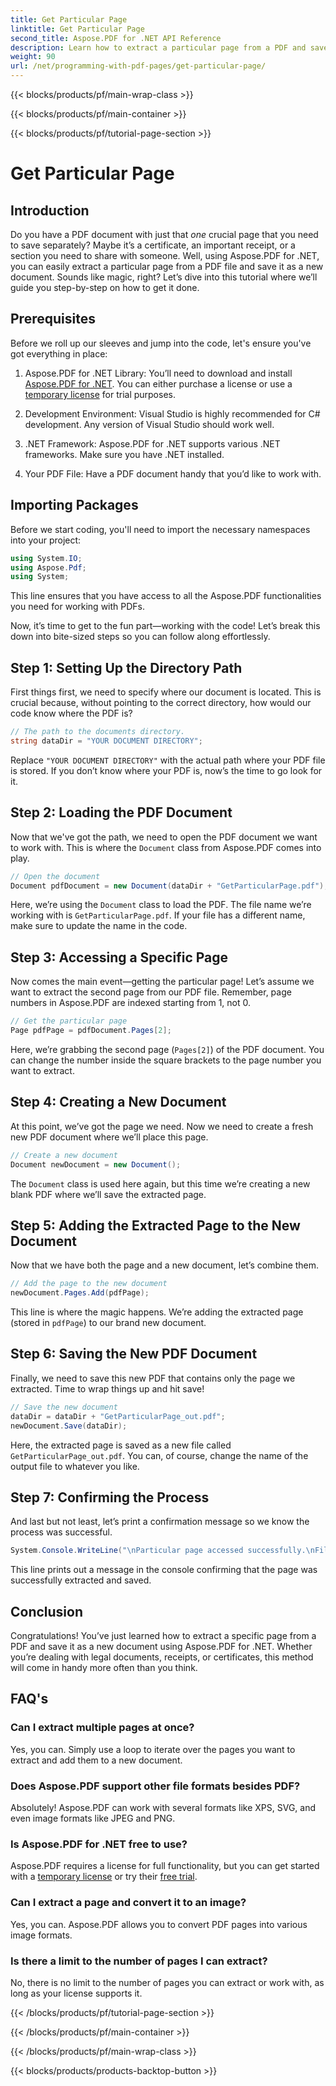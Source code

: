```yaml
---
title: Get Particular Page
linktitle: Get Particular Page
second_title: Aspose.PDF for .NET API Reference
description: Learn how to extract a particular page from a PDF and save it as a new document using Aspose.PDF for .NET in this step-by-step guide.
weight: 90
url: /net/programming-with-pdf-pages/get-particular-page/
---
```


{{< blocks/products/pf/main-wrap-class >}}

{{< blocks/products/pf/main-container >}}

{{< blocks/products/pf/tutorial-page-section >}}

# Get Particular Page

## Introduction

Do you have a PDF document with just that *one* crucial page that you need to save separately? Maybe it’s a certificate, an important receipt, or a section you need to share with someone. Well, using Aspose.PDF for .NET, you can easily extract a particular page from a PDF file and save it as a new document. Sounds like magic, right? Let’s dive into this tutorial where we’ll guide you step-by-step on how to get it done.

## Prerequisites

Before we roll up our sleeves and jump into the code, let's ensure you've got everything in place:

1. Aspose.PDF for .NET Library: You’ll need to download and install [Aspose.PDF for .NET](https://releases.aspose.com/pdf/net/). You can either purchase a license or use a [temporary license](https://purchase.aspose.com/temporary-license/) for trial purposes.
   
2. Development Environment: Visual Studio is highly recommended for C# development. Any version of Visual Studio should work well.

3. .NET Framework: Aspose.PDF for .NET supports various .NET frameworks. Make sure you have .NET installed.

4. Your PDF File: Have a PDF document handy that you’d like to work with.

## Importing Packages

Before we start coding, you'll need to import the necessary namespaces into your project:

```csharp
using System.IO;
using Aspose.Pdf;
using System;
```

This line ensures that you have access to all the Aspose.PDF functionalities you need for working with PDFs.

Now, it’s time to get to the fun part—working with the code! Let’s break this down into bite-sized steps so you can follow along effortlessly.

## Step 1: Setting Up the Directory Path

First things first, we need to specify where our document is located. This is crucial because, without pointing to the correct directory, how would our code know where the PDF is?

```csharp
// The path to the documents directory.
string dataDir = "YOUR DOCUMENT DIRECTORY";
```

Replace `"YOUR DOCUMENT DIRECTORY"` with the actual path where your PDF file is stored. If you don’t know where your PDF is, now’s the time to go look for it.

## Step 2: Loading the PDF Document

Now that we've got the path, we need to open the PDF document we want to work with. This is where the `Document` class from Aspose.PDF comes into play.

```csharp
// Open the document
Document pdfDocument = new Document(dataDir + "GetParticularPage.pdf");
```

Here, we’re using the `Document` class to load the PDF. The file name we’re working with is `GetParticularPage.pdf`. If your file has a different name, make sure to update the name in the code.

## Step 3: Accessing a Specific Page

Now comes the main event—getting the particular page! Let’s assume we want to extract the second page from our PDF file. Remember, page numbers in Aspose.PDF are indexed starting from 1, not 0.

```csharp
// Get the particular page
Page pdfPage = pdfDocument.Pages[2];
```

Here, we’re grabbing the second page (`Pages[2]`) of the PDF document. You can change the number inside the square brackets to the page number you want to extract.

## Step 4: Creating a New Document

At this point, we’ve got the page we need. Now we need to create a fresh new PDF document where we’ll place this page.

```csharp
// Create a new document
Document newDocument = new Document();
```

The `Document` class is used here again, but this time we’re creating a new blank PDF where we’ll save the extracted page.

## Step 5: Adding the Extracted Page to the New Document

Now that we have both the page and a new document, let’s combine them.

```csharp
// Add the page to the new document
newDocument.Pages.Add(pdfPage);
```

This line is where the magic happens. We’re adding the extracted page (stored in `pdfPage`) to our brand new document.

## Step 6: Saving the New PDF Document

Finally, we need to save this new PDF that contains only the page we extracted. Time to wrap things up and hit save!

```csharp
// Save the new document
dataDir = dataDir + "GetParticularPage_out.pdf";
newDocument.Save(dataDir);
```

Here, the extracted page is saved as a new file called `GetParticularPage_out.pdf`. You can, of course, change the name of the output file to whatever you like. 

## Step 7: Confirming the Process

And last but not least, let’s print a confirmation message so we know the process was successful.

```csharp
System.Console.WriteLine("\nParticular page accessed successfully.\nFile saved at " + dataDir);
```

This line prints out a message in the console confirming that the page was successfully extracted and saved.

## Conclusion

Congratulations! You’ve just learned how to extract a specific page from a PDF and save it as a new document using Aspose.PDF for .NET. Whether you’re dealing with legal documents, receipts, or certificates, this method will come in handy more often than you think.

## FAQ's

### Can I extract multiple pages at once?  
Yes, you can. Simply use a loop to iterate over the pages you want to extract and add them to a new document.

### Does Aspose.PDF support other file formats besides PDF?  
Absolutely! Aspose.PDF can work with several formats like XPS, SVG, and even image formats like JPEG and PNG.

### Is Aspose.PDF for .NET free to use?  
Aspose.PDF requires a license for full functionality, but you can get started with a [temporary license](https://purchase.aspose.com/temporary-license/) or try their [free trial](https://releases.aspose.com/).

### Can I extract a page and convert it to an image?  
Yes, you can. Aspose.PDF allows you to convert PDF pages into various image formats.

### Is there a limit to the number of pages I can extract?  
No, there is no limit to the number of pages you can extract or work with, as long as your license supports it.

{{< /blocks/products/pf/tutorial-page-section >}}

{{< /blocks/products/pf/main-container >}}

{{< /blocks/products/pf/main-wrap-class >}}

{{< blocks/products/products-backtop-button >}}
